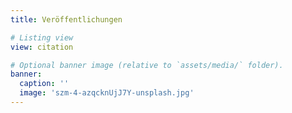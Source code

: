 ```yaml
---
title: Veröffentlichungen

# Listing view
view: citation

# Optional banner image (relative to `assets/media/` folder).
banner:
  caption: ''
  image: 'szm-4-azqcknUjJ7Y-unsplash.jpg'
---
```

